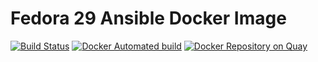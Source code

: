 # Fedora 29 Ansible Docker Image

[![Build Status](https://api.travis-ci.org/haghighi-ahmad/docker-ansible-fedora29.svg)](https://travis-ci.org/haghighi-ahmad/docker-ansible-fedora29)
[![Docker Automated build](https://img.shields.io/docker/automated/haghighi/docker-ansible-fedora29.svg?maxAge=2592000)](https://hub.docker.com/r/haghighi/docker-ansible-fedora29/)
[![Docker Repository on Quay](https://quay.io/repository/haghighi_ahmad/docker-ansible-fedora29/status "Docker Repository on Quay")](https://quay.io/repository/haghighi_ahmad/docker-ansible-fedora29)
